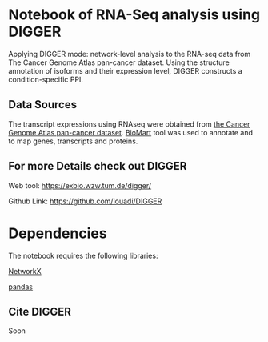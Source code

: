 # Notebook of RNA-Seq analysis using DIGGER

Applying DIGGER mode: network-level analysis to the RNA-seq data from The Cancer Genome Atlas pan-cancer dataset. Using the structure annotation of isoforms and their expression level, DIGGER constructs a condition-specific PPI.


## Data Sources
The transcript expressions using RNAseq were obtained from [the Cancer Genome Atlas pan-cancer dataset](https://xenabrowser.net/datapages/). [BioMart](https://www.ensembl.org/biomart/martview) tool was used to annotate and to map genes, transcripts and proteins.


## For more Details check out DIGGER 
Web tool: https://exbio.wzw.tum.de/digger/

Github Link: https://github.com/louadi/DIGGER


# Dependencies

The notebook requires the following libraries:


[NetworkX ](https://networkx.github.io/)


[pandas](https://pandas.pydata.org/)



## Cite DIGGER

Soon
